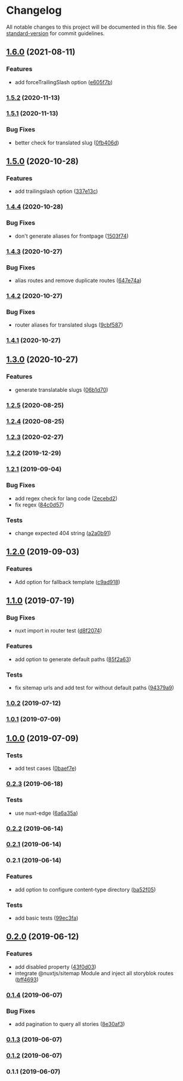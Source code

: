 # Changelog

All notable changes to this project will be documented in this file. See [standard-version](https://github.com/conventional-changelog/standard-version) for commit guidelines.

## [1.6.0](https://github.com/wearewondrous/nuxt-storyblok-router/compare/v1.5.2...v1.6.0) (2021-08-11)


### Features

* add forceTrailingSlash option ([e605f7b](https://github.com/wearewondrous/nuxt-storyblok-router/commit/e605f7b))



### [1.5.2](https://github.com/wearewondrous/nuxt-storyblok-router/compare/v1.5.1...v1.5.2) (2020-11-13)

### [1.5.1](https://github.com/wearewondrous/nuxt-storyblok-router/compare/v1.5.0...v1.5.1) (2020-11-13)


### Bug Fixes

* better check for translated slug ([0fb406d](https://github.com/wearewondrous/nuxt-storyblok-router/commit/0fb406de7dae883c79253aa2d6c61226db433bd4))

## [1.5.0](https://github.com/wearewondrous/nuxt-storyblok-router/compare/v1.4.4...v1.5.0) (2020-10-28)


### Features

* add trailingslash option ([337e13c](https://github.com/wearewondrous/nuxt-storyblok-router/commit/337e13c5e42250b7182c96924e48ed1e38adc135))

### [1.4.4](https://github.com/wearewondrous/nuxt-storyblok-router/compare/v1.4.3...v1.4.4) (2020-10-28)


### Bug Fixes

* don't generate aliases for frontpage ([1503f74](https://github.com/wearewondrous/nuxt-storyblok-router/commit/1503f74e0b328c9e7744d273bf989ba713443bc0))

### [1.4.3](https://github.com/wearewondrous/nuxt-storyblok-router/compare/v1.4.2...v1.4.3) (2020-10-27)


### Bug Fixes

* alias routes and remove duplicate routes ([647e74a](https://github.com/wearewondrous/nuxt-storyblok-router/commit/647e74a16b80ddd5f014050d7183617cb6059b01))

### [1.4.2](https://github.com/wearewondrous/nuxt-storyblok-router/compare/v1.4.1...v1.4.2) (2020-10-27)


### Bug Fixes

* router aliases for translated slugs ([9cbf587](https://github.com/wearewondrous/nuxt-storyblok-router/commit/9cbf587551b1fdb7195f31e81ec6b42ab2326815))

### [1.4.1](https://github.com/wearewondrous/nuxt-storyblok-router/compare/v1.3.0...v1.4.1) (2020-10-27)

## [1.3.0](https://github.com/wearewondrous/nuxt-storyblok-router/compare/v1.2.5...v1.3.0) (2020-10-27)


### Features

* generate translatable slugs ([06b1d70](https://github.com/wearewondrous/nuxt-storyblok-router/commit/06b1d70c38a38fccaf96246d9d3b08b2450b3431))

### [1.2.5](https://github.com/wearewondrous/nuxt-storyblok-router/compare/v1.2.4...v1.2.5) (2020-08-25)

### [1.2.4](https://github.com/wearewondrous/nuxt-storyblok-router/compare/v1.2.3...v1.2.4) (2020-08-25)

### [1.2.3](https://github.com/wearewondrous/nuxt-storyblok-router/compare/v1.2.2...v1.2.3) (2020-02-27)



### [1.2.2](https://github.com/wearewondrous/nuxt-storyblok-router/compare/v1.2.1...v1.2.2) (2019-12-29)



### [1.2.1](https://github.com/wearewondrous/nuxt-storyblok-router/compare/v1.2.0...v1.2.1) (2019-09-04)


### Bug Fixes

* add regex check for lang code ([2ecebd2](https://github.com/wearewondrous/nuxt-storyblok-router/commit/2ecebd2))
* fix regex ([84c0d57](https://github.com/wearewondrous/nuxt-storyblok-router/commit/84c0d57))


### Tests

* change expected 404 string ([a2a0b91](https://github.com/wearewondrous/nuxt-storyblok-router/commit/a2a0b91))



## [1.2.0](https://github.com/wearewondrous/nuxt-storyblok-router/compare/v1.1.0...v1.2.0) (2019-09-03)


### Features

* Add option for fallback template ([c9ad918](https://github.com/wearewondrous/nuxt-storyblok-router/commit/c9ad918))



## [1.1.0](https://github.com/wearewondrous/nuxt-storyblok-router/compare/v1.0.2...v1.1.0) (2019-07-19)


### Bug Fixes

* nuxt import in router test ([d8f2074](https://github.com/wearewondrous/nuxt-storyblok-router/commit/d8f2074))


### Features

* add option to generate default paths ([85f2a63](https://github.com/wearewondrous/nuxt-storyblok-router/commit/85f2a63))


### Tests

* fix sitemap urls and add test for without default paths ([94379a9](https://github.com/wearewondrous/nuxt-storyblok-router/commit/94379a9))



### [1.0.2](https://github.com/wearewondrous/nuxt-storyblok-router/compare/v1.0.1...v1.0.2) (2019-07-12)



### [1.0.1](https://github.com/wearewondrous/nuxt-storyblok-router/compare/v1.0.0...v1.0.1) (2019-07-09)



## [1.0.0](https://github.com/wearewondrous/nuxt-storyblok-router/compare/v0.2.3...v1.0.0) (2019-07-09)


### Tests

* add test cases ([0baef7e](https://github.com/wearewondrous/nuxt-storyblok-router/commit/0baef7e))



### [0.2.3](https://github.com/wearewondrous/nuxt-storyblok-router/compare/v0.2.2...v0.2.3) (2019-06-18)


### Tests

* use nuxt-edge ([6a6a35a](https://github.com/wearewondrous/nuxt-storyblok-router/commit/6a6a35a))



### [0.2.2](https://github.com/wearewondrous/nuxt-storyblok-router/compare/v0.2.1...v0.2.2) (2019-06-14)



### [0.2.1](https://github.com/wearewondrous/nuxt-storyblok-router/compare/v0.2.0...v0.2.1) (2019-06-14)



### 0.2.1 (2019-06-14)


### Features

* add option to configure content-type directory ([ba52f05](https://github.com/wearewondrous/nuxt-storyblok-router/commit/ba52f05))


### Tests

* add basic tests ([99ec3fa](https://github.com/wearewondrous/nuxt-storyblok-router/commit/99ec3fa))



## [0.2.0](https://github.com/wearewondrous/nuxt-storyblok-router/compare/v0.1.4...v0.2.0) (2019-06-12)


### Features

* add disabled property ([43f0d03](https://github.com/wearewondrous/nuxt-storyblok-router/commit/43f0d03))
* integrate @nuxtjs/sitemap Module and inject all storyblok routes ([bff4693](https://github.com/wearewondrous/nuxt-storyblok-router/commit/bff4693))



### [0.1.4](https://github.com/wearewondrous/nuxt-storyblok-router/compare/v0.1.3...v0.1.4) (2019-06-07)


### Bug Fixes

* add pagination to query all stories ([8e30af3](https://github.com/wearewondrous/nuxt-storyblok-router/commit/8e30af3))



### [0.1.3](https://github.com/wearewondrous/nuxt-storyblok-router/compare/v0.1.2...v0.1.3) (2019-06-07)



### [0.1.2](https://github.com/wearewondrous/nuxt-storyblok-router/compare/v0.1.1...v0.1.2) (2019-06-07)



### 0.1.1 (2019-06-07)
